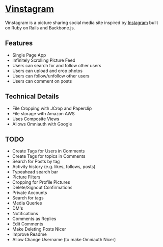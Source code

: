 # [Vinstagram](https://vinstagram.herokuapp.com)

Vinstagram is a picture sharing social media site inspired by [Instagram](www.instagram.com) built on Ruby on Rails and Backbone.js.

## Features
- Single Page App
- Infinitely Scrolling Picture Feed
- Users can search for and follow other users
- Users can upload and crop photos
- Users can follow/unfollow other users
- Users can comment on posts

## Technical Details
 - File Cropping with JCrop and Paperclip
 - File storage with Amazon AWS
 - Uses Composite Views
 - Allows Omniauth with Google

## TODO
- Create Tags for Users in Comments
- Create Tags for topics in Comments
- Search for Posts by tag
- Activity history (e.g. likes, follows, posts)
- Typeahead search bar
- Picture Filters
- Cropping for Profile Pictures
- Delete/Signout Confirmations
- Private Accounts
- Search for tags
- Media Queries
- DM's
- Notifications
- Comments as Replies
- Edit Comments
- Make Deleting Posts Nicer
- Improve Readme
- Allow Change Username (to make Omniauth Nicer)
